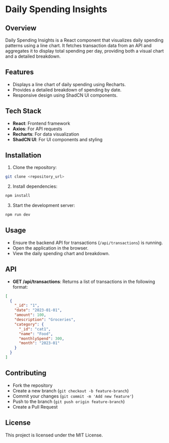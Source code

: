 # Daily Spending Insights

## Overview

Daily Spending Insights is a React component that visualizes daily spending patterns using a line chart. It fetches transaction data from an API and aggregates it to display total spending per day, providing both a visual chart and a detailed breakdown.

## Features

- Displays a line chart of daily spending using Recharts.
- Provides a detailed breakdown of spending by date.
- Responsive design using ShadCN UI components.

## Tech Stack

- **React**: Frontend framework
- **Axios**: For API requests
- **Recharts**: For data visualization
- **ShadCN UI**: For UI components and styling

## Installation

1. Clone the repository:

```sh
git clone <repository_url>
```

2. Install dependencies:

```sh
npm install
```

3. Start the development server:

```sh
npm run dev
```

## Usage

- Ensure the backend API for transactions (`/api/transactions`) is running.
- Open the application in the browser.
- View the daily spending chart and breakdown.

## API

- **GET /api/transactions**: Returns a list of transactions in the following format:

```json
[
  {
    "_id": "1",
    "date": "2023-01-01",
    "amount": 100,
    "description": "Groceries",
    "category": {
      "_id": "cat1",
      "name": "Food",
      "monthlySpend": 300,
      "month": "2023-01"
    }
  }
]
```

## Contributing

- Fork the repository
- Create a new branch (`git checkout -b feature-branch`)
- Commit your changes (`git commit -m 'Add new feature'`)
- Push to the branch (`git push origin feature-branch`)
- Create a Pull Request

## License

This project is licensed under the MIT License.
